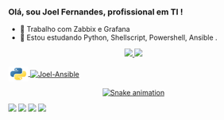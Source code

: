 ### Olá, sou Joel Fernandes, profissional em TI !

- 🔭 Trabalho com Zabbix e Grafana
- 🌱 Estou estudando Python, Shellscript, Powershell, Ansible .

<div align="center">
  <a href="https://github.com/rafaballerini">
  <img height="180em" src="https://github-readme-stats.vercel.app/api?username=JoelFernandes01&show_icons=true&theme=dracula&include_all_commits=true&count_private=true"/>
  <img height="180em" src="https://github-readme-stats.vercel.app/api/top-langs/?username=JoelFernandes01&layout=compact&langs_count=7&theme=dracula"/>
</div>
  <div style="display: inline_block"><br>
  <img align="center" alt="Joel-Python" height="30" width="40" src="https://raw.githubusercontent.com/devicons/devicon/master/icons/python/python-original.svg">
  <img align="center" alt="Joel-Ansible" height="30" width="40" src="https://upload.wikimedia.org/wikipedia/commons/2/24/Ansible_logo.svg">
     
</div>
<div align="center">
  
  ![Snake animation](https://github.com/danielbped/danielbped/blob/output/github-contribution-grid-snake.svg)
  
</div>

<div> 
  <a href="https://www.youtube.com/channel/UCILJuhQhCoc_AkltHoJTx4g" target="_blank"><img src="https://img.shields.io/badge/YouTube-FF0000?style=for-the-badge&logo=youtube&logoColor=white" target="_blank"></a>
  <a href = "mailto:joelfernandes7@gmail.com"><img src="https://img.shields.io/badge/-Gmail-%23333?style=for-the-badge&logo=gmail&logoColor=white" target="_blank"></a>
  <a href="https://www.linkedin.com/in/joel-fernandes-25838425/" target="_blank"><img src="https://img.shields.io/badge/-LinkedIn-%230077B5?style=for-the-badge&logo=linkedin&logoColor=white" target="_blank"></a> 
  <a href="https://www.facebook.com/JoelFernandesSilvaFilho//" target="_blank"><img src=https://img.shields.io/badge/Facebook-1877F2?style=for-the-badge&logo=facebook&logoColor=white
 
</div>
